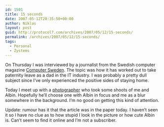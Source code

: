 ```yaml
---
id: 1501
title: 15 seconds
date: 2007-05-12T20:35:50+00:00
author: Niklas
layout: post
guid: http://protocol7.com/archives/2007/05/12/15-seconds/
permalink: /archives/2007/05/12/15-seconds/
tags:
  - Personal
  - Zystems
---
```

<div class='microid-2ad128566b70e81e2778e2b757fbaa596b163bb0'>
  <p>
    On Thursday I was interviewed by a journalist from the Swedish computer magazine <a href="http://computersweden.idg.se/">Computer Sweden</a>. The topic was how it has worked out to take paternity leave as a dad in the IT industry. I was probably a pretty dull subject since I&#8217;ve only experienced the positive sides of staying home.
  </p>
  
  <p>
    Today I meet up with a <a href="http://www.stefanideberg.se">photographer</a> who took some shoots of me and Albin. Hopefully he&#8217;ll choose one with Albin in focus and me as a blur somewhere in the background. I&#8217;m no good on getting this kind of attention.
  </p>
  
  <p>
    Update: rumour has it that the article was in the paper today. I haven&#8217;t seen it so I have no clue as to how stupid I look in the picture or how cute Albin is. Can&#8217;t seem to find it online and I&#8217;m not a subscriber.
  </p></p>
</div>